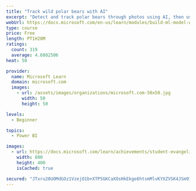 ```yaml
---
title: "Track wild polar bears with AI"
excerpt: "Detect and track polar bears through photos using AI, then use Power BI to show where polar bears are being spotted."
webUrl: https://docs.microsoft.com/en-us/learn/modules/build-ml-model-with-azure-stream-analytics/
type: course
price: Free
length: PT1H20M
ratings:
  count: 319
  average: 4.6802506
heat: 50

provider:
  name: Microsoft Learn
  domain: microsoft.com
  images:
    - url: /assets/images/organizations/microsoft.com-50x50.jpg
      width: 50
      height: 50

levels:
  - Beginner

topics:
  - Power BI

images:
  - url: https://docs.microsoft.com/learn/achievements/student-evangelism/build-ml-model-with-azure-stream-analytics-badge-social.png
    width: 800
    height: 400
    isCached: true

secured: "JTxru20UOMdGOz1VzejO1b+XTP5GKCaXOsHkEkge6htsmMlvKYXZVSK4JSm912BHIxpjRBQdU9P3E9sXbxU8YZyxPQF4/1qi9tORAeJv0fuqvf5L+JTNp+AHCD8PX0u+OSSBZJw2R19Een8I0VCeEINpvh/nSyZpwpuYG5Svpg09W8NZgyNr4P1DyWm31lSE/AGpM3WOOnQpriTehd2heyFBNrLZUS59MwJ6vdwk8uLpUoFQn28oO/Xjv+Wl3ROvLmtbBrvYY1uUD4B3Mgr4IS5I019B3w5RqwYzD5wCwm2l/9VaSn1PMoPW7lENkNJaTenr0cATbAvFet2snASuiiQjuDG7J8XUkEK+UxqxRC7t/vTL3xpK6Npp5+Rsdy8+f9ZN1EPm3n6ox2+dU0DKK17q91+s6yar1tO4NBPdoKE=;D1HNr2JBDbwBO/wC1+8Zyg=="
---
```


